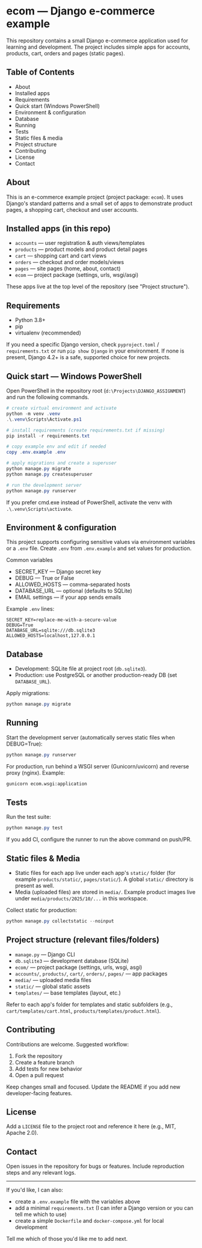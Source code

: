 # ecom — Django e-commerce example

This repository contains a small Django e-commerce application used for learning and development. The project includes simple apps for accounts, products, cart, orders and pages (static pages).

## Table of Contents
- About
- Installed apps
- Requirements
- Quick start (Windows PowerShell)
- Environment & configuration
- Database
- Running
- Tests
- Static files & media
- Project structure
- Contributing
- License
- Contact

## About
This is an e-commerce example project (project package: `ecom`). It uses Django's standard patterns and a small set of apps to demonstrate product pages, a shopping cart, checkout and user accounts.

## Installed apps (in this repo)
- `accounts` — user registration & auth views/templates
- `products` — product models and product detail pages
- `cart` — shopping cart and cart views
- `orders` — checkout and order models/views
- `pages` — site pages (home, about, contact)
- `ecom` — project package (settings, urls, wsgi/asgi)

These apps live at the top level of the repository (see "Project structure").

## Requirements
- Python 3.8+
- pip
- virtualenv (recommended)

If you need a specific Django version, check `pyproject.toml` / `requirements.txt` or run `pip show Django` in your environment. If none is present, Django 4.2+ is a safe, supported choice for new projects.

## Quick start — Windows PowerShell
Open PowerShell in the repository root (`d:\Projects\DJANGO_ASSIGNMENT`) and run the following commands.

```powershell
# create virtual environment and activate
python -m venv .venv
.\.venv\Scripts\Activate.ps1

# install requirements (create requirements.txt if missing)
pip install -r requirements.txt

# copy example env and edit if needed
copy .env.example .env

# apply migrations and create a superuser
python manage.py migrate
python manage.py createsuperuser

# run the development server
python manage.py runserver
```

If you prefer cmd.exe instead of PowerShell, activate the venv with ` .\.venv\Scripts\activate`.

## Environment & configuration
This project supports configuring sensitive values via environment variables or a `.env` file. Create `.env` from `.env.example` and set values for production.

Common variables
- SECRET_KEY — Django secret key
- DEBUG — True or False
- ALLOWED_HOSTS — comma-separated hosts
- DATABASE_URL — optional (defaults to SQLite)
- EMAIL settings — if your app sends emails

Example `.env` lines:

```
SECRET_KEY=replace-me-with-a-secure-value
DEBUG=True
DATABASE_URL=sqlite:///db.sqlite3
ALLOWED_HOSTS=localhost,127.0.0.1
```

## Database
- Development: SQLite file at project root (`db.sqlite3`).
- Production: use PostgreSQL or another production-ready DB (set `DATABASE_URL`).

Apply migrations:

```powershell
python manage.py migrate
```

## Running

Start the development server (automatically serves static files when DEBUG=True):

```powershell
python manage.py runserver
```

For production, run behind a WSGI server (Gunicorn/uvicorn) and reverse proxy (nginx). Example:

```bash
gunicorn ecom.wsgi:application
```

## Tests

Run the test suite:

```powershell
python manage.py test
```

If you add CI, configure the runner to run the above command on push/PR.

## Static files & Media
- Static files for each app live under each app's `static/` folder (for example `products/static/`, `pages/static/`). A global `static/` directory is present as well.
- Media (uploaded files) are stored in `media/`. Example product images live under `media/products/2025/10/...` in this workspace.

Collect static for production:

```powershell
python manage.py collectstatic --noinput
```

## Project structure (relevant files/folders)

- `manage.py` — Django CLI
- `db.sqlite3` — development database (SQLite)
- `ecom/` — project package (settings, urls, wsgi, asgi)
- `accounts/`, `products/`, `cart/`, `orders/`, `pages/` — app packages
- `media/` — uploaded media files
- `static/` — global static assets
- `templates/` — base templates (layout, etc.)

Refer to each app's folder for templates and static subfolders (e.g., `cart/templates/cart.html`, `products/templates/product.html`).

## Contributing

Contributions are welcome. Suggested workflow:

1. Fork the repository
2. Create a feature branch
3. Add tests for new behavior
4. Open a pull request

Keep changes small and focused. Update the README if you add new developer-facing features.

## License

Add a `LICENSE` file to the project root and reference it here (e.g., MIT, Apache 2.0).

## Contact

Open issues in the repository for bugs or features. Include reproduction steps and any relevant logs.

---

If you'd like, I can also:
- create a `.env.example` file with the variables above
- add a minimal `requirements.txt` (I can infer a Django version or you can tell me which to use)
- create a simple `Dockerfile` and `docker-compose.yml` for local development

Tell me which of those you'd like me to add next.